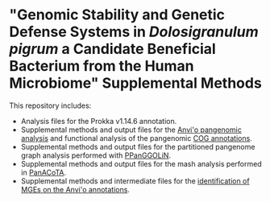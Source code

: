 # "Genomic Stability and Genetic Defense Systems in *Dolosigranulum pigrum* a Candidate Beneficial Bacterium from the Human Microbiome" Supplemental Methods

This repository includes:

-   Analysis files for the Prokka v1.14.6 annotation.
-   Supplemental methods and output files for the [Anvi'o pangenomic analysis](https://github.com/KLemonLab/DpiMGE_Manuscript/blob/master/SupplementalMethods_Anvio.md) and functional analysis of the pangenomic [COG annotations](https://github.com/KLemonLab/DpiMGE_Manuscript/blob/master/SupplementalMethods_COGs.md).
-   Supplemental methods and output files for the partitioned pangenome graph analysis performed with [PPanGGOLiN](https://github.com/KLemonLab/DpiMGE_Manuscript/blob/master/SupplementalMethods_PPanGGOLiN.md).
-   Supplemental methods and output files for the mash analysis performed in [PanACoTA](https://github.com/KLemonLab/DpiMGE_Manuscript/blob/master/SupplementalMethods_PanACoTa.md).
-   Supplemental methods and intermediate files for the [identification of MGEs on the Anvi'o annotations](https://github.com/KLemonLab/DpiMGE_Manuscript/blob/master/SupplementalMethods_MGEs.md).
